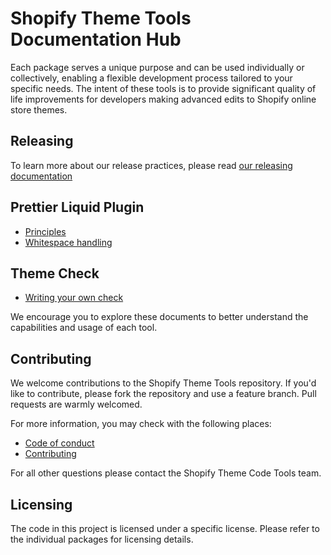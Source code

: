 # Shopify Theme Tools Documentation Hub
Each package serves a unique purpose and can be used individually or collectively, enabling a flexible development process tailored to your specific needs. The intent of these tools is to provide significant quality of life improvements for developers making advanced edits to Shopify online store themes.

## Releasing
To learn more about our release practices, please read [our releasing documentation](./releasing.md)

## Prettier Liquid Plugin
- [Principles](./prettier-plugin-liquid/principles/index.md)
- [Whitespace handling](./prettier-plugin-liquid/whitespace-handling.md)

## Theme Check
- [Writing your own check](./theme-check-common/writing-your-own-check)

We encourage you to explore these documents to better understand the capabilities and usage of each tool.

## Contributing

We welcome contributions to the Shopify Theme Tools repository. If you'd like to contribute, please fork the repository and use a feature branch. Pull requests are warmly welcomed.

For more information, you may check with the following places:
- [Code of conduct](./code-of-conduct.md)
- [Contributing](./contributing.md)

For all other questions please contact the Shopify Theme Code Tools team.

## Licensing

The code in this project is licensed under a specific license. Please refer to the individual packages for licensing details.
